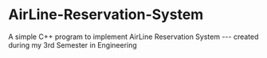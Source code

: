 # AirLine-Reservation-System
  A simple C++ program to implement AirLine Reservation System
                   --- created during my 3rd Semester in Engineering
